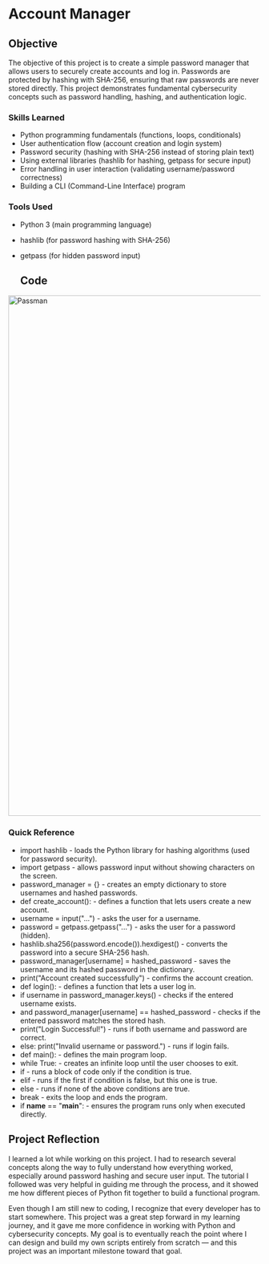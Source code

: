 # Account Manager

## Objective

The objective of this project is to create a simple password manager that allows users to securely create accounts and log in. Passwords are protected by hashing with SHA-256, ensuring that raw passwords are never stored directly. This project demonstrates fundamental cybersecurity concepts such as password handling, hashing, and authentication logic.

### Skills Learned

- Python programming fundamentals (functions, loops, conditionals)
- User authentication flow (account creation and login system)
- Password security (hashing with SHA-256 instead of storing plain text)
- Using external libraries (hashlib for hashing, getpass for secure input)
- Error handling in user interaction (validating username/password correctness)
- Building a CLI (Command-Line Interface) program

### Tools Used

- Python 3 (main programming language)
- hashlib (for password hashing with SHA-256)
- getpass (for hidden password input)

  ## Code 

<img width="1920" height="1039" alt="Passman" src="https://github.com/user-attachments/assets/7bd62ccc-9352-4b42-847a-71aeac12e302" />

### Quick Reference

- import hashlib - loads the Python library for hashing algorithms (used for password security).
- import getpass - allows password input without showing characters on the screen.
- password_manager = {} - creates an empty dictionary to store usernames and hashed passwords.
- def create_account(): - defines a function that lets users create a new account.
- username = input("...") - asks the user for a username.
- password = getpass.getpass("...") - asks the user for a password (hidden).
- hashlib.sha256(password.encode()).hexdigest() - converts the password into a secure SHA-256 hash.
- password_manager[username] = hashed_password - saves the username and its hashed password in the dictionary.
- print("Account created successfully") - confirms the account creation.
- def login(): - defines a function that lets a user log in.
- if username in password_manager.keys() - checks if the entered username exists.
- and password_manager[username] == hashed_password - checks if the entered password matches the stored hash.
- print("Login Successful!") - runs if both username and password are correct.
- else: print("Invalid username or password.") - runs if login fails.
- def main(): - defines the main program loop.
- while True: - creates an infinite loop until the user chooses to exit.
- if - runs a block of code only if the condition is true.
- elif - runs if the first if condition is false, but this one is true.
- else - runs if none of the above conditions are true.
- break - exits the loop and ends the program.
- if __name__ == "__main__": - ensures the program runs only when executed directly.

## Project Reflection

I learned a lot while working on this project. I had to research several concepts along the way to fully understand how everything worked, especially around password hashing and secure user input. The tutorial I followed was very helpful in guiding me through the process, and it showed me how different pieces of Python fit together to build a functional program.

Even though I am still new to coding, I recognize that every developer has to start somewhere. This project was a great step forward in my learning journey, and it gave me more confidence in working with Python and cybersecurity concepts. My goal is to eventually reach the point where I can design and build my own scripts entirely from scratch — and this project was an important milestone toward that goal.

